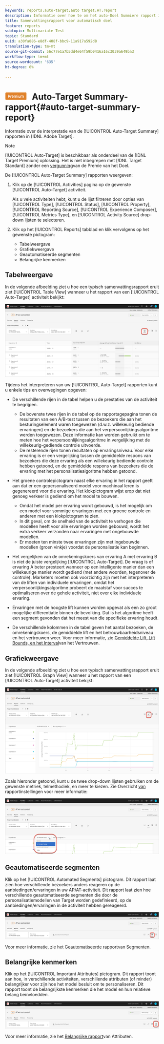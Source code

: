 ```yaml
---
keywords: reports;auto-target;auto target;AT;report
description: Informatie over hoe te om het auto-Doel Summiere rapport in Adobe Target te interpreteren.
title: Samenvattingsrapport voor automatisch doel
feature: reports
subtopic: Multivariate Test
topic: Standard
uuid: a30fa886-e8df-408f-bbc9-11a917a592d8
translation-type: tm+mt
source-git-commit: 56c77e1a7b5dd4e64f59b0416a16c3039a649ba3
workflow-type: tm+mt
source-wordcount: '635'
ht-degree: 0%

---
```



# ![PREMIUM](/help/assets/premium.png) Auto-Target Summary-rapport{#auto-target-summary-report}

Informatie over de interpretatie van de [!UICONTROL Auto-Target Summary] rapporten in [!DNL Adobe Target].

>[!NOTE]
>
>[!UICONTROL Auto-Target] is beschikbaar als onderdeel van de [!DNL Target Premium] oplossing. Het is niet inbegrepen met [!DNL Target Standard] zonder een [vergunning](/help/c-intro/intro.md#premium)van de Premie van het Doel.

De [!UICONTROL Auto-Target Summary] rapporten weergeven:

1. Klik op de [!UICONTROL Activities] pagina op de gewenste [!UICONTROL Auto-Target] activiteit.

   Als u vele activiteiten hebt, kunt u de lijst filtreren door opties van [!UICONTROL Type], [!UICONTROL Status], [!UICONTROL Property], [!UICONTROL Reporting Source], [!UICONTROL Experience Composer], [!UICONTROL Metrics Type], en [!UICONTROL Activity Source] drop-down lijsten te selecteren.

1. Klik op het [!UICONTROL Reports] tabblad en klik vervolgens op het gewenste pictogram:

   * Tabelweergave
   * Grafiekweergave
   * Geautomatiseerde segmenten
   * Belangrijke kenmerken

## Tabelweergave

In de volgende afbeelding ziet u hoe een typisch samenvattingsrapport eruit ziet [!UICONTROL Table View] wanneer u het rapport van een [!UICONTROL Auto-Target] activiteit bekijkt:

![Rapport voor automatisch doeltabelweergave](/help/c-reports/assets/at-table-view.png)

Tijdens het interpreteren van uw [!UICONTROL Auto-Target] rapporten kunt u enkele tips en overwegingen opgeven:

* De verschillende rijen in de tabel helpen u de prestaties van de activiteit te begrijpen.

   * De bovenste twee rijen in de tabel op de rapportagepagina tonen de resultaten van een A/B-test tussen de bezoekers die aan het besturingselement waren toegewezen (d.w.z. willekeurig bediende ervaringen) en de bezoekers die aan het verpersoonlijkingsalgoritme werden toegewezen. Deze informatie kan worden gebruikt om te meten hoe het verpersoonlijkingsalgoritme in vergelijking met de willekeurig-gediende controle uitvoerde.
   * De resterende rijen tonen resultaten op ervaringsniveau. Voor elke ervaring is er een vergelijking tussen de gemiddelde respons van bezoekers die deze ervaring als een willekeurig bediende controle hebben getoond, en de gemiddelde respons van bezoekers die de ervaring met het personalisatiealgoritme hebben getoond.

* Het groene controlepictogram naast elke ervaring in het rapport geeft aan dat er een gepersonaliseerd model voor machinaal leren is gegenereerd voor die ervaring. Het klokpictogram wijst erop dat niet genoeg verkeer is gediend om het model te bouwen.

   * Omdat het model per ervaring wordt gebouwd, is het mogelijk om een model voor sommige ervaringen met een groene controle en anderen met een klokpictogram te zien.
   * In dit geval, om de snelheid van de activiteit te verhogen die modellen heeft voor alle ervaringen worden gebouwd, wordt het extra verkeer verzonden naar ervaringen met ongebouwde modellen.
   * Er moeten ten minste twee ervaringen zijn met ingebouwde modellen (groen vinkje) voordat de personalisatie kan beginnen.

* Het vergelijken van de omrekeningskoers van ervaring A met ervaring B is niet de juiste vergelijking [!UICONTROL Auto-Target]. De vraag is of ervaring A beter presteert wanneer op een intelligente manier dan een willekeurige manier wordt gediend (met andere woorden, tegenover de controle). Marketers moeten ook voorzichtig zijn met het interpreteren van de liften van individuele ervaringen, omdat het verpersoonlijkingsalgoritme probeert de maatstaf voor succes te optimaliseren over de gehele activiteit, niet over elke individuele ervaring.
* Ervaringen met de hoogste lift kunnen worden opgevat als een zo groot mogelijke differentiatie binnen de bevolking. Dat is het algoritme heeft een segment gevonden dat het meest van die specifieke ervaring houdt.
* De verschillende kolommen in de tabel geven het aantal bezoeken, de omrekeningskoers, de gemiddelde lift en het betrouwbaarheidsniveau en het vertrouwen weer. Voor meer informatie, zie [Gemiddelde Lift, Lift Bounds, en het Interval](/help/c-reports/c-report-settings/average-lift-bounds-and-confidence-interval.md)van het Vertrouwen.

## Grafiekweergave

In de volgende afbeelding ziet u hoe een typisch samenvattingsrapport eruit ziet [!UICONTROL Graph View] wanneer u het rapport van een [!UICONTROL Auto-Target] activiteit bekijkt:

![Rapport voor automatisch doelgrafiekweergave](/help/c-reports/assets/at-graph-view.png)

Zoals hieronder getoond, kunt u de twee drop-down lijsten gebruiken om de gewenste metriek, telmethodiek, en meer te kiezen. Zie Overzicht [van](/help/c-reports/c-report-settings/report-settings.md) rapportinstellingen voor meer informatie:

![Rapport voor automatisch doelgrafiekweergave](/help/c-reports/assets/at-graph-view-2.png)

## Geautomatiseerde segmenten

Klik op het [!UICONTROL Automated Segments] pictogram. Dit rapport laat zien hoe verschillende bezoekers anders reageren op de aanbiedingen/ervaringen in uw AP/AT-activiteit. Dit rapport laat zien hoe verschillende geautomatiseerde segmenten die door de personalisatiemodellen van Target worden gedefinieerd, op de aanbiedingen/ervaringen in de activiteit hebben gereageerd.

![Pictogram Automatisch segment](/help/c-reports/assets/icon-automated-sements.png)

Voor meer informatie, zie het [Geautomatiseerde rapport](/help/c-reports/c-personalization-insights-reports/automated-segments-report.md)van Segmenten.

## Belangrijke kenmerken

Klik op het [!UICONTROL Important Attributes] pictogram. Dit rapport toont aan hoe, in verschillende activiteiten, verschillende attributen (of minder) belangrijker voor zijn hoe het model besluit om te personaliseren. Dit rapport toont de belangrijkste kenmerken die het model en hun relatieve belang beïnvloedden.

![Pictogram Belangrijke kenmerken](/help/c-reports/assets/icon-important-attributes.png)

Voor meer informatie, zie het [Belangrijke rapport](/help/c-reports/c-personalization-insights-reports/important-attributes-report.md)van Attributen.
